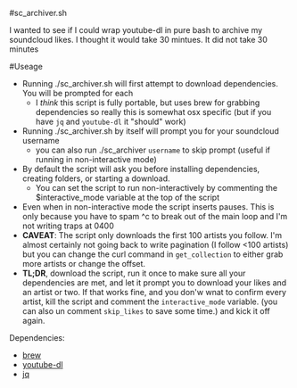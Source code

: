 #sc_archiver.sh

I wanted to see if I could wrap youtube-dl in pure bash to archive my soundcloud likes. I thought it would take 30 mintues.
It did not take 30 minutes


#Useage
  * Running ./sc_archiver.sh will first attempt to download dependencies. You will be prompted for each
    * I _think_ this script is fully portable, but uses brew for grabbing dependencies so really this is somewhat osx specific (but if you have `jq` and `youtube-dl` it "should" work)
  * Running ./sc_archiver.sh by itself will prompt you for your soundcloud username
    * you can also run ./sc_archiver `username` to skip prompt (useful if running in non-interactive mode)
  * By default the script will ask you before installing dependencies, creating folders, or starting a download.
    * You can set the script to run non-interactively by commenting the $interactive_mode variable at the top of the script
  * Even when in non-interactive mode the script inserts pauses. This is only because you have to spam ^c to break out of the main loop and I'm not writing traps at 0400
  * **CAVEAT**: The script only downloads the first 100 artists you follow. I'm almost certainly not going back to write pagination (I follow <100 artists) but you can change the curl command in `get_collection` to either grab more artists or change the offset.
  * **TL;DR**, download the script, run it once to make sure all your dependencies are met, and let it prompt you to download your likes and an artist or two. If that works fine, and you don'w wnat to confirm every artist, kill the script and comment the `interactive_mode` variable. (you can also un comment `skip_likes` to save some time.) and kick it off again.



Dependencies:
 * [brew](https://www.brew.sh)
 * [youtube-dl](https://rg3.github.io/youtube-dl/)
 * [jq](https://stedolan.github.io/jq/)
